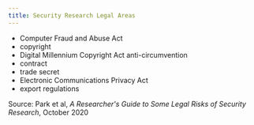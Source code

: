 ```yaml
---
title: Security Research Legal Areas
---
```


- Computer Fraud and Abuse Act
- copyright
- Digital Millennium Copyright Act anti-circumvention
- contract
- trade secret
- Electronic Communications Privacy Act
- export regulations

Source: Park et al, _A Researcher's Guide to Some Legal Risks of Security Research_, October 2020
